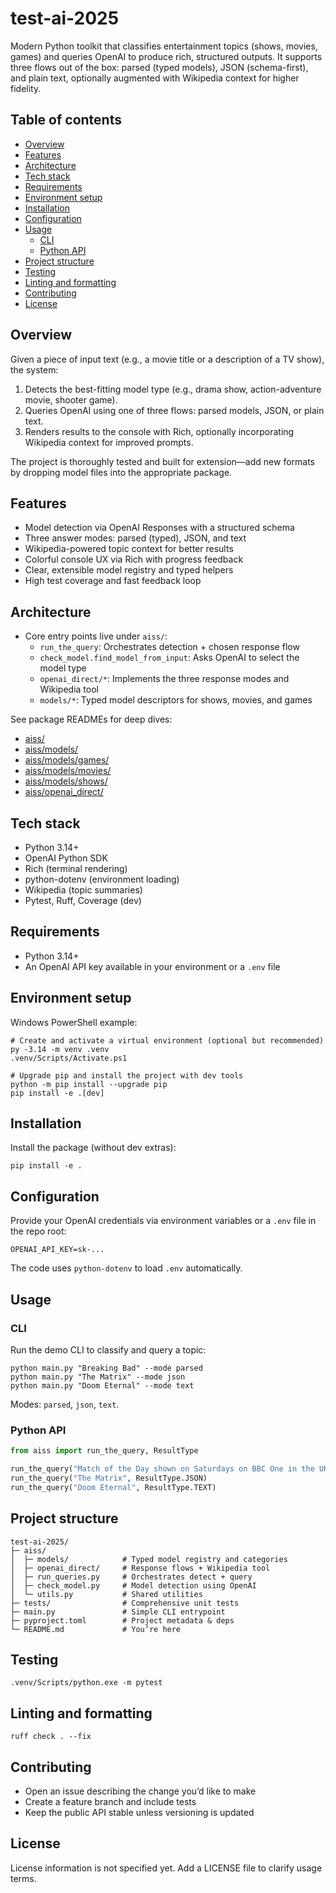 # test-ai-2025

Modern Python toolkit that classifies entertainment topics (shows, movies, games) and queries OpenAI to produce rich, structured outputs. It supports three flows out of the box: parsed (typed models), JSON (schema-first), and plain text, optionally augmented with Wikipedia context for higher fidelity.

## Table of contents

- [Overview](#overview)
- [Features](#features)
- [Architecture](#architecture)
- [Tech stack](#tech-stack)
- [Requirements](#requirements)
- [Environment setup](#environment-setup)
- [Installation](#installation)
- [Configuration](#configuration)
- [Usage](#usage)
	- [CLI](#cli)
	- [Python API](#python-api)
- [Project structure](#project-structure)
- [Testing](#testing)
- [Linting and formatting](#linting-and-formatting)
- [Contributing](#contributing)
- [License](#license)

## Overview

Given a piece of input text (e.g., a movie title or a description of a TV show), the system:

1) Detects the best-fitting model type (e.g., drama show, action-adventure movie, shooter game).
2) Queries OpenAI using one of three flows: parsed models, JSON, or plain text.
3) Renders results to the console with Rich, optionally incorporating Wikipedia context for improved prompts.

The project is thoroughly tested and built for extension—add new formats by dropping model files into the appropriate package.

## Features

- Model detection via OpenAI Responses with a structured schema
- Three answer modes: parsed (typed), JSON, and text
- Wikipedia-powered topic context for better results
- Colorful console UX via Rich with progress feedback
- Clear, extensible model registry and typed helpers
- High test coverage and fast feedback loop

## Architecture

- Core entry points live under `aiss/`:
	- `run_the_query`: Orchestrates detection + chosen response flow
	- `check_model.find_model_from_input`: Asks OpenAI to select the model type
	- `openai_direct/*`: Implements the three response modes and Wikipedia tool
	- `models/*`: Typed model descriptors for shows, movies, and games

See package READMEs for deep dives:

- [aiss/](aiss/README.md)
- [aiss/models/](aiss/models/README.md)
- [aiss/models/games/](aiss/models/games/README.md)
- [aiss/models/movies/](aiss/models/movies/README.md)
- [aiss/models/shows/](aiss/models/shows/README.md)
- [aiss/openai_direct/](aiss/openai_direct/README.md)

## Tech stack

- Python 3.14+
- OpenAI Python SDK
- Rich (terminal rendering)
- python-dotenv (environment loading)
- Wikipedia (topic summaries)
- Pytest, Ruff, Coverage (dev)

## Requirements

- Python 3.14+
- An OpenAI API key available in your environment or a `.env` file

## Environment setup

Windows PowerShell example:

```pwsh
# Create and activate a virtual environment (optional but recommended)
py -3.14 -m venv .venv
.venv/Scripts/Activate.ps1

# Upgrade pip and install the project with dev tools
python -m pip install --upgrade pip
pip install -e .[dev]
```

## Installation

Install the package (without dev extras):

```pwsh
pip install -e .
```

## Configuration

Provide your OpenAI credentials via environment variables or a `.env` file in the repo root:

```
OPENAI_API_KEY=sk-...
```

The code uses `python-dotenv` to load `.env` automatically.

## Usage

### CLI

Run the demo CLI to classify and query a topic:

```pwsh
python main.py "Breaking Bad" --mode parsed
python main.py "The Matrix" --mode json
python main.py "Doom Eternal" --mode text
```

Modes: `parsed`, `json`, `text`.

### Python API

```python
from aiss import run_the_query, ResultType

run_the_query("Match of the Day shown on Saturdays on BBC One in the UK", ResultType.PARSED)
run_the_query("The Matrix", ResultType.JSON)
run_the_query("Doom Eternal", ResultType.TEXT)
```

## Project structure

```
test-ai-2025/
├─ aiss/
│  ├─ models/            # Typed model registry and categories
│  ├─ openai_direct/     # Response flows + Wikipedia tool
│  ├─ run_queries.py     # Orchestrates detect + query
│  ├─ check_model.py     # Model detection using OpenAI
│  └─ utils.py           # Shared utilities
├─ tests/                # Comprehensive unit tests
├─ main.py               # Simple CLI entrypoint
├─ pyproject.toml        # Project metadata & deps
└─ README.md             # You’re here
```

## Testing

```pwsh
.venv/Scripts/python.exe -m pytest
```

## Linting and formatting

```pwsh
ruff check . --fix
```

## Contributing

- Open an issue describing the change you’d like to make
- Create a feature branch and include tests
- Keep the public API stable unless versioning is updated

## License

License information is not specified yet. Add a LICENSE file to clarify usage terms.

